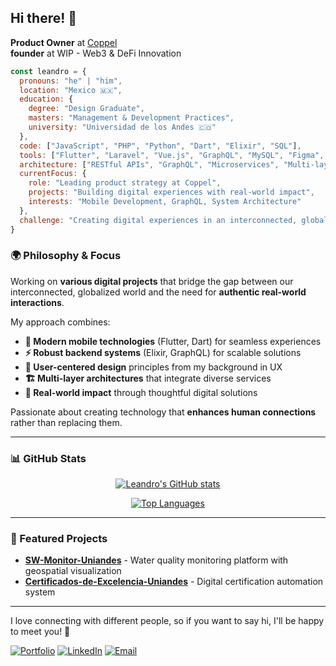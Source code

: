 ## Hi there! 👋

**Product Owner** at [Coppel](https://www.coppel.com)  
**founder** at WIP - Web3 & DeFi Innovation

```javascript
const leandro = {
  pronouns: "he" | "him",
  location: "Mexico 🇲🇽",
  education: {
    degree: "Design Graduate",
    masters: "Management & Development Practices",
    university: "Universidad de los Andes 🇨🇴"
  },
  code: ["JavaScript", "PHP", "Python", "Dart", "Elixir", "SQL"],
  tools: ["Flutter", "Laravel", "Vue.js", "GraphQL", "MySQL", "Figma", "Adobe Creative Suite"],
  architecture: ["RESTful APIs", "GraphQL", "Microservices", "Multi-layer Systems", "Design Systems"],
  currentFocus: {
    role: "Leading product strategy at Coppel",
    projects: "Building digital experiences with real-world impact",
    interests: "Mobile Development, GraphQL, System Architecture"
  },
  challenge: "Creating digital experiences in an interconnected, globalized world that needs real physical interactions"
}
```

### 🌍 Philosophy & Focus

Working on **various digital projects** that bridge the gap between our interconnected, globalized world and the need for **authentic real-world interactions**. 

My approach combines:

- **📱 Modern mobile technologies** (Flutter, Dart) for seamless experiences
- **⚡ Robust backend systems** (Elixir, GraphQL) for scalable solutions  
- **🎨 User-centered design** principles from my background in UX
- **🏗️ Multi-layer architectures** that integrate diverse services
- **🌟 Real-world impact** through thoughtful digital solutions

Passionate about creating technology that **enhances human connections** rather than replacing them.

---

### 📊 GitHub Stats

<div align="center">
  
[![Leandro's GitHub stats](https://github-readme-stats.vercel.app/api?username=donleandro&show_icons=true&theme=radical&hide_border=true&bg_color=0D1117)](https://github.com/anuraghazra/github-readme-stats)

[![Top Languages](https://github-readme-stats.vercel.app/api/top-langs/?username=donleandro&layout=compact&theme=radical&hide_border=true&bg_color=0D1117)](https://github.com/anuraghazra/github-readme-stats)

</div>

---

### 🌟 Featured Projects

- **[SW-Monitor-Uniandes](https://github.com/Leandro-Moreno/SW-Monitor-Uniandes)** - Water quality monitoring platform with geospatial visualization
- **[Certificados-de-Excelencia-Uniandes](https://github.com/Leandro-Moreno/Certificados-de-Excelencia-Uniandes)** - Digital certification automation system

---

I love connecting with different people, so if you want to say hi, I'll be happy to meet you! 🚀

[![Portfolio](https://img.shields.io/badge/Portfolio-leandromoreno.co-blue?style=flat-square&logo=safari&logoColor=white)](https://leandromoreno.co)
[![LinkedIn](https://img.shields.io/badge/LinkedIn-Connect-blue?style=flat-square&logo=linkedin&logoColor=white)](https://linkedin.com/in/leandro-moreno)
[![Email](https://img.shields.io/badge/Email-Contact-red?style=flat-square&logo=gmail&logoColor=white)](mailto:contacto@leandromoreno.co)
